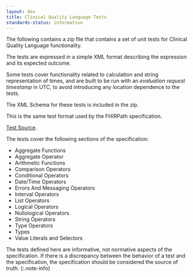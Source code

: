 ```yaml
---
layout: dev
title: Clinical Quality Language Tests
standards-status: informative
---
```


The following contains a zip file that contains a set of unit tests for Clinical Quality Language functionality.

The tests are expressed in a simple XML format describing the expression and its expected outcome.

Some tests cover functionality related to calculation and string representation of times, and are built to be run with an _evaluation request timestamp_ in UTC, to avoid introducing any location dependence to the tests.

The XML Schema for these tests is included in the zip.

This is the same test format used by the FHIRPath specification.

<a href="tests.zip">Test Source</a>.

The tests cover the following sections of the specification:

* Aggregate Functions
* Aggregate Operator
* Arithmetic Functions
* Comparison Operators
* Conditional Operators
* Date/Time Operators
* Errors And Messaging Operators
* Interval Operators
* List Operators
* Logical Operators
* Nullological Operators
* String Operators
* Type Operators
* Types
* Value Literals and Selectors

The tests defined here are informative, not normative aspects of the specification. If there is a discrepancy between the behavior of a test and the specification, the specification should be considered the source of truth.
{:.note-info}
